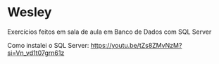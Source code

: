# Wesley
Exercícios feitos em sala de aula em Banco de Dados com SQL Server 

Como instalei o SQL Server: https://youtu.be/tZs8ZMvNzM?si=Vn_vd1t07grn61z

